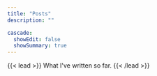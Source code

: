 ```yaml
---
title: "Posts"
description: ""

cascade:
  showEdit: false
  showSummary: true
---
```


{{< lead >}}
What I've written so far.
{{< /lead >}}
